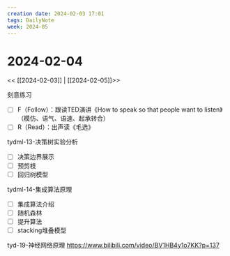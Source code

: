 ```yaml
---
creation date: 2024-02-03 17:01
tags: DailyNote
week: 2024-05
---
```


# 2024-02-04

<< [[2024-02-03]] | [[2024-02-05]]>>

刻意练习
- [ ] F（Follow）：跟读TED演讲《How to speak so that people want to listen》（模仿、语气、语速、起承转合）
- [ ] R（Read）：出声读《毛选》

tydml-13-决策树实验分析
- [ ] 决策边界展示
- [ ] 预剪枝
- [ ] 回归树模型

tydml-14-集成算法原理
- [ ] 集成算法介绍
- [ ] 随机森林
- [ ] 提升算法
- [ ] stacking堆叠模型

tyd-19-神经网络原理
https://www.bilibili.com/video/BV1HB4y1o7KK?p=137